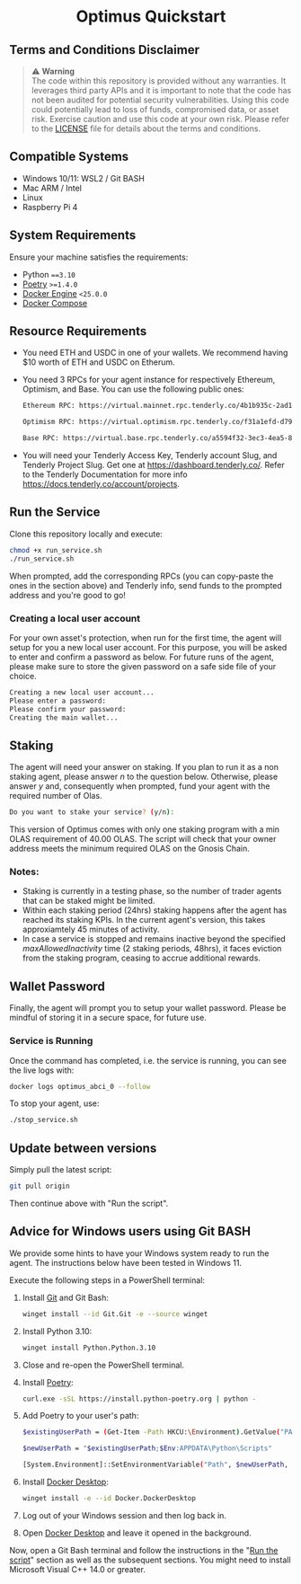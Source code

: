 <h1 align="center">
<b>Optimus Quickstart</b>
</h1>

## Terms and Conditions Disclaimer

> :warning: **Warning** <br />
> The code within this repository is provided without any warranties. It leverages third party APIs and it is important to note that the code has not been audited for potential security vulnerabilities.
> Using this code could potentially lead to loss of funds, compromised data, or asset risk.
> Exercise caution and use this code at your own risk. Please refer to the [LICENSE](./LICENSE) file for details about the terms and conditions.

## Compatible Systems

- Windows 10/11: WSL2 / Git BASH
- Mac ARM / Intel
- Linux
- Raspberry Pi 4

## System Requirements

Ensure your machine satisfies the requirements:

- Python `==3.10`
- [Poetry](https://python-poetry.org/docs/) `>=1.4.0`
- [Docker Engine](https://docs.docker.com/engine/install/) `<25.0.0`
- [Docker Compose](https://docs.docker.com/compose/install/)

## Resource Requirements

- You need ETH and USDC in one of your wallets. We recommend having $10 worth of ETH and USDC on Etherum.
- You need 3 RPCs for your agent instance for respectively Ethereum, Optimism, and Base. You can use the following public ones: 

  ```bash
  Ethereum RPC: https://virtual.mainnet.rpc.tenderly.co/4b1b935c-2ad1-4f63-88c4-f74eaae37123

  Optimism RPC: https://virtual.optimism.rpc.tenderly.co/f31a1efd-d795-4d0b-97a6-f57887ecfb3f

  Base RPC: https://virtual.base.rpc.tenderly.co/a5594f32-3ec3-4ea5-8a91-6d5d7d9e290b
  ```
- You will need your Tenderly Access Key, Tenderly account Slug, and Tenderly Project Slug. Get one at https://dashboard.tenderly.co/. Refer to the Tenderly Documentation for more info https://docs.tenderly.co/account/projects.




## Run the Service

Clone this repository locally and execute:
```bash
chmod +x run_service.sh
./run_service.sh
```
When prompted, add the corresponding RPCs (you can copy-paste the ones in the section above) and Tenderly info, send funds to the prompted address and you're good to go!

### Creating a local user account

For your own asset's protection, when run for the first time, the agent will setup for you a new local user account. For this purpose, you will be asked to 
enter and confirm a password as below.
For future runs of the agent, please make sure to store the given password on a safe side file of your choice. 
```bash
Creating a new local user account...
Please enter a password: 
Please confirm your password: 
Creating the main wallet...
```

## Staking

The agent will need your answer on staking. If you plan to run it as a non staking agent, please answer _n_ to the question below. Otherwise, please answer _y_ and, consequently when prompted, fund your agent with the required number of Olas.

```bash
Do you want to stake your service? (y/n):
```

This version of Optimus comes with only one staking program with a min OLAS requirement of 40.00 OLAS. The script will check that your owner address meets the minimum required OLAS on the Gnosis Chain.


### Notes:

- Staking is currently in a testing phase, so the number of trader agents that can be staked might be limited.
- Within each staking period (24hrs) staking happens after the agent has reached its staking KPIs. In the current agent's version, this takes approxiamtely 45 minutes of activity.
- In case a service is stopped and remains inactive beyond the specified _maxAllowedInactivity_ time (2 staking periods, 48hrs), it faces eviction from the staking program, ceasing to accrue additional rewards.


## Wallet Password

Finally, the agent will prompt you to setup your wallet password. Please be mindful of storing it in a secure space, for future use.

### Service is Running

Once the command has completed, i.e. the service is running, you can see the live logs with:

```bash
docker logs optimus_abci_0 --follow
```

To stop your agent, use:

```bash
./stop_service.sh
```

## Update between versions

Simply pull the latest script:

```bash
git pull origin
```

Then continue above with "Run the script".


## Advice for Windows users using Git BASH

We provide some hints to have your Windows system ready to run the agent. The instructions below have been tested in Windows 11.

Execute the following steps in a PowerShell terminal:

1. Install [Git](https://git-scm.com/download/win) and Git Bash:

    ```bash
    winget install --id Git.Git -e --source winget
    ```

2. Install Python 3.10:

    ```bash
    winget install Python.Python.3.10
    ```

3. Close and re-open the PowerShell terminal.

4. Install [Poetry](https://python-poetry.org/docs/):

    ```bash
    curl.exe -sSL https://install.python-poetry.org | python -
    ```

5. Add Poetry to your user's path:

    ```bash
    $existingUserPath = (Get-Item -Path HKCU:\Environment).GetValue("PATH", $null, "DoNotExpandEnvironmentNames")

    $newUserPath = "$existingUserPath;$Env:APPDATA\Python\Scripts"

    [System.Environment]::SetEnvironmentVariable("Path", $newUserPath, "User")
    ```

6. Install [Docker Desktop](https://www.docker.com/products/docker-desktop/):

    ```bash
    winget install -e --id Docker.DockerDesktop
    ```

7. Log out of your Windows session and then log back in.

8. Open [Docker Desktop](https://www.docker.com/products/docker-desktop/) and leave it opened in the background.

Now, open a Git Bash terminal and follow the instructions in the "[Run the script](#run-the-script)" section as well as the subsequent sections. You might need to install Microsoft Visual C++ 14.0 or greater.
